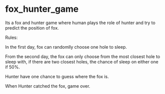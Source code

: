 # fox_hunter_game

Its a fox and hunter game where human plays the role of hunter and try to predict the position of fox.

Rules:

In the first day, fox can randomlly choose one hole to sleep.

From the second day, the fox can only choose from the most closest hole to sleep with, if there are two closest holes, the chance of sleep on either one if 50%.

Hunter have one chance to guess where the fox is.

When Hunter catched the fox, game over.
